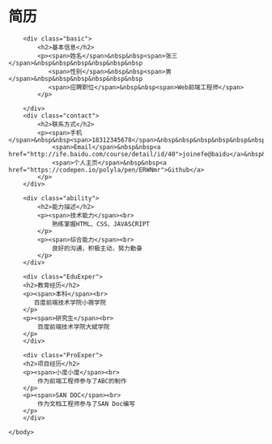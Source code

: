<!DOCTYPE  html>
<html>
    <head>
        <meta charset="utf-8">
        <title>简历</title>
        <link rel="stylesheet" type="text/css" href="style_2.css" ></head>
    <body>
        <div id="header">
            <h1>简历</h1>
        </div>

        <div class="basic">
            <h2>基本信息</h2>
            <p><span>姓名</span>&nbsp&nbsp<span>张三</span>&nbsp&nbsp&nbsp&nbsp&nbsp&nbsp
               <span>性别</span>&nbsp&nbsp<span>男</span>&nbsp&nbsp&nbsp&nbsp&nbsp&nbsp
               <span>应聘职位</span>&nbsp&nbsp<span>Web前端工程师</span>
            </p>

        </div>
        <div class="contact">
            <h2>联系方式</h2>
            <p><span>手机</span>&nbsp&nbsp<span>18312345678</span>&nbsp&nbsp&nbsp&nbsp&nbsp&nbsp
                <span>Email</span>&nbsp&nbsp<a href="http://ife.baidu.com/course/detail/id/40">joinefe@baidu</a>&nbsp&nbsp&nbsp&nbsp&nbsp&nbsp
                <span>个人主页</span>&nbsp&nbsp<a href="https://codepen.io/polyla/pen/ERWNmr">Github</a>
            </p>
        </div>

        <div class="ability">
            <h2>能力描述</h2>
            <p><span>技术能力</span><br>
                熟练掌握HTML、CSS、JAVASCRIPT
            </p>
            <p><span>综合能力</span><br>
                良好的沟通，积极主动，努力勤奋
            </p>
        </div>

        <div class="EduExper">
        <h2>教育经历</h2>
        <p><span>本科</span><br>
           百度前端技术学院小薇学院
        </p>
        <p><span>研究生</span><br>
            百度前端技术学院大斌学院
        </p>
        </div>

        <div class="ProExper">
        <h2>项目经历</h2>
        <p><span>小度小度</span><br>
            作为前端工程师参与了ABC的制作
        </p>
        <p><span>SAN DOC</span><br>
            作为文档工程师参与了SAN Doc编写
        </p>
        </div>

    </body>
</html>
